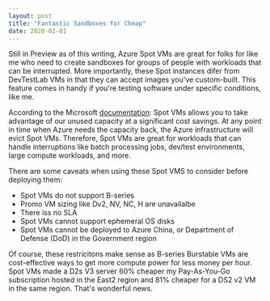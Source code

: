 ```yaml
---
layout: post
title: "Fantastic Sandboxes for Cheap"
date: 2020-02-01
---
```


Still in Preview as of this writing, Azure Spot VMs are great for folks for like me who need to create sandboxes for groups of people with 
workloads that can be interrupted. More importantly, these Spot instances difer from DevTestLab VMs in that they can accept images you've
custom-built. This feature comes in handy if you're testing software under specific conditions, like me. 

According to the Microsoft [documentation](https://docs.microsoft.com/en-us/azure/virtual-machines/windows/spot-vms): Spot VMs allows you to take advantage of our unused capacity at a significant cost savings. At any point in time when Azure needs the capacity back, the Azure infrastructure will evict Spot VMs. Therefore, Spot VMs are great for workloads that can handle interruptions like batch processing jobs, dev/test environments, large compute workloads, and more.

There are some caveats when using these Spot VMS to consider before deploying them:
- Spot VMs do not support B-series
- Promo VM sizing like Dv2, NV, NC, H are unavailalbe
- There iss no SLA
- Spot VMs cannot support ephemeral OS disks
- Spot VMs cannot be deployed to Azure China, or Department of Defense (DoD) in the Government region

Of course, these restricitons make sense as B-series Burstable VMs are cost-effective ways to get more compute power for less money
per hour. Spot VMs made a D2s V3 server 60% cheaper my Pay-As-You-Go subscription hosted in the East2 region and 81% cheaper for a DS2 v2 VM
in the same region. That's wonderful news.
